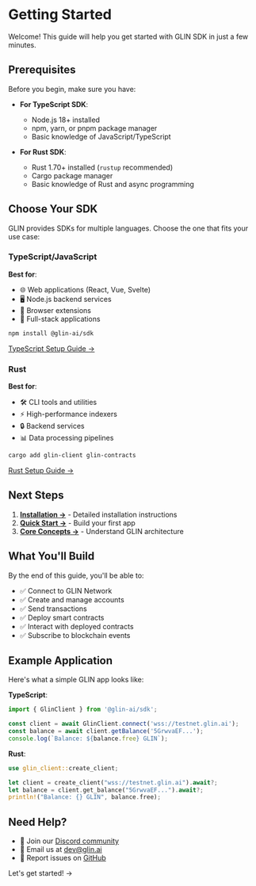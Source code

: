 # Getting Started

Welcome! This guide will help you get started with GLIN SDK in just a few minutes.

## Prerequisites

Before you begin, make sure you have:

- **For TypeScript SDK**:
  - Node.js 18+ installed
  - npm, yarn, or pnpm package manager
  - Basic knowledge of JavaScript/TypeScript

- **For Rust SDK**:
  - Rust 1.70+ installed (`rustup` recommended)
  - Cargo package manager
  - Basic knowledge of Rust and async programming

## Choose Your SDK

GLIN provides SDKs for multiple languages. Choose the one that fits your use case:

### TypeScript/JavaScript

**Best for**:
- 🌐 Web applications (React, Vue, Svelte)
- 🖥️ Node.js backend services
- 📱 Browser extensions
- 🔗 Full-stack applications

```bash
npm install @glin-ai/sdk
```

[TypeScript Setup Guide →](/sdk/typescript/setup)

### Rust

**Best for**:
- 🛠️ CLI tools and utilities
- ⚡ High-performance indexers
- 🔒 Backend services
- 📊 Data processing pipelines

```bash
cargo add glin-client glin-contracts
```

[Rust Setup Guide →](/sdk/rust/setup)

## Next Steps

1. **[Installation →](/sdk/getting-started/installation)** - Detailed installation instructions
2. **[Quick Start →](/sdk/getting-started/quickstart)** - Build your first app
3. **[Core Concepts →](/sdk/core-concepts/architecture)** - Understand GLIN architecture

## What You'll Build

By the end of this guide, you'll be able to:

- ✅ Connect to GLIN Network
- ✅ Create and manage accounts
- ✅ Send transactions
- ✅ Deploy smart contracts
- ✅ Interact with deployed contracts
- ✅ Subscribe to blockchain events

## Example Application

Here's what a simple GLIN app looks like:

**TypeScript**:
```typescript
import { GlinClient } from '@glin-ai/sdk';

const client = await GlinClient.connect('wss://testnet.glin.ai');
const balance = await client.getBalance('5GrwvaEF...');
console.log(`Balance: ${balance.free} GLIN`);
```

**Rust**:
```rust
use glin_client::create_client;

let client = create_client("wss://testnet.glin.ai").await?;
let balance = client.get_balance("5GrwvaEF...").await?;
println!("Balance: {} GLIN", balance.free);
```

## Need Help?

- 💬 Join our [Discord community](https://discord.gg/glin-ai)
- 📧 Email us at [dev@glin.ai](mailto:dev@glin.ai)
- 🐛 Report issues on [GitHub](https://github.com/glin-ai)

Let's get started! →

